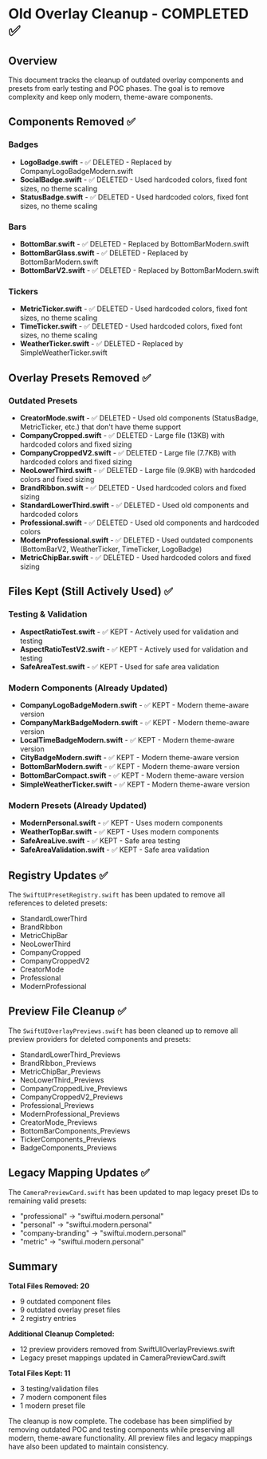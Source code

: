 # Old Overlay Cleanup - COMPLETED ✅

## Overview

This document tracks the cleanup of outdated overlay components and presets from early testing and POC phases. The goal is to remove complexity and keep only modern, theme-aware components.

## Components Removed ✅

### Badges

- **LogoBadge.swift** - ✅ DELETED - Replaced by CompanyLogoBadgeModern.swift
- **SocialBadge.swift** - ✅ DELETED - Used hardcoded colors, fixed font sizes, no theme scaling
- **StatusBadge.swift** - ✅ DELETED - Used hardcoded colors, fixed font sizes, no theme scaling

### Bars

- **BottomBar.swift** - ✅ DELETED - Replaced by BottomBarModern.swift
- **BottomBarGlass.swift** - ✅ DELETED - Replaced by BottomBarModern.swift
- **BottomBarV2.swift** - ✅ DELETED - Replaced by BottomBarModern.swift

### Tickers

- **MetricTicker.swift** - ✅ DELETED - Used hardcoded colors, fixed font sizes, no theme scaling
- **TimeTicker.swift** - ✅ DELETED - Used hardcoded colors, fixed font sizes, no theme scaling
- **WeatherTicker.swift** - ✅ DELETED - Replaced by SimpleWeatherTicker.swift

## Overlay Presets Removed ✅

### Outdated Presets

- **CreatorMode.swift** - ✅ DELETED - Used old components (StatusBadge, MetricTicker, etc.) that don't have theme support
- **CompanyCropped.swift** - ✅ DELETED - Large file (13KB) with hardcoded colors and fixed sizing
- **CompanyCroppedV2.swift** - ✅ DELETED - Large file (7.7KB) with hardcoded colors and fixed sizing
- **NeoLowerThird.swift** - ✅ DELETED - Large file (9.9KB) with hardcoded colors and fixed sizing
- **BrandRibbon.swift** - ✅ DELETED - Used hardcoded colors and fixed sizing
- **StandardLowerThird.swift** - ✅ DELETED - Used old components and hardcoded colors
- **Professional.swift** - ✅ DELETED - Used old components and hardcoded colors
- **ModernProfessional.swift** - ✅ DELETED - Used outdated components (BottomBarV2, WeatherTicker, TimeTicker, LogoBadge)
- **MetricChipBar.swift** - ✅ DELETED - Used hardcoded colors and fixed sizing

## Files Kept (Still Actively Used) ✅

### Testing & Validation

- **AspectRatioTest.swift** - ✅ KEPT - Actively used for validation and testing
- **AspectRatioTestV2.swift** - ✅ KEPT - Actively used for validation and testing
- **SafeAreaTest.swift** - ✅ KEPT - Used for safe area validation

### Modern Components (Already Updated)

- **CompanyLogoBadgeModern.swift** - ✅ KEPT - Modern theme-aware version
- **CompanyMarkBadgeModern.swift** - ✅ KEPT - Modern theme-aware version
- **LocalTimeBadgeModern.swift** - ✅ KEPT - Modern theme-aware version
- **CityBadgeModern.swift** - ✅ KEPT - Modern theme-aware version
- **BottomBarModern.swift** - ✅ KEPT - Modern theme-aware version
- **BottomBarCompact.swift** - ✅ KEPT - Modern theme-aware version
- **SimpleWeatherTicker.swift** - ✅ KEPT - Modern theme-aware version

### Modern Presets (Already Updated)

- **ModernPersonal.swift** - ✅ KEPT - Uses modern components
- **WeatherTopBar.swift** - ✅ KEPT - Uses modern components
- **SafeAreaLive.swift** - ✅ KEPT - Safe area testing
- **SafeAreaValidation.swift** - ✅ KEPT - Safe area validation

## Registry Updates ✅

The `SwiftUIPresetRegistry.swift` has been updated to remove all references to deleted presets:

- StandardLowerThird
- BrandRibbon
- MetricChipBar
- NeoLowerThird
- CompanyCropped
- CompanyCroppedV2
- CreatorMode
- Professional
- ModernProfessional

## Preview File Cleanup ✅

The `SwiftUIOverlayPreviews.swift` has been cleaned up to remove all preview providers for deleted components and presets:

- StandardLowerThird_Previews
- BrandRibbon_Previews
- MetricChipBar_Previews
- NeoLowerThird_Previews
- CompanyCroppedLive_Previews
- CompanyCroppedV2_Previews
- Professional_Previews
- ModernProfessional_Previews
- CreatorMode_Previews
- BottomBarComponents_Previews
- TickerComponents_Previews
- BadgeComponents_Previews

## Legacy Mapping Updates ✅

The `CameraPreviewCard.swift` has been updated to map legacy preset IDs to remaining valid presets:

- "professional" → "swiftui.modern.personal"
- "personal" → "swiftui.modern.personal"
- "company-branding" → "swiftui.modern.personal"
- "metric" → "swiftui.modern.personal"

## Summary

**Total Files Removed: 20**

- 9 outdated component files
- 9 outdated overlay preset files
- 2 registry entries

**Additional Cleanup Completed:**

- 12 preview providers removed from SwiftUIOverlayPreviews.swift
- Legacy preset mappings updated in CameraPreviewCard.swift

**Total Files Kept: 11**

- 3 testing/validation files
- 7 modern component files
- 1 modern preset file

The cleanup is now complete. The codebase has been simplified by removing outdated POC and testing components while preserving all modern, theme-aware functionality. All preview files and legacy mappings have also been updated to maintain consistency.

